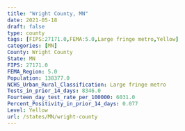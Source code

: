 ```yaml
---
title: "Wright County, MN"
date: 2021-05-18
draft: false
type: county
tags: [FIPS:27171.0,FEMA:5.0,Large fringe metro,Yellow]
categories: [MN]
County: Wright County
State: MN
FIPS: 27171.0
FEMA_Region: 5.0
Population: 138377.0
NCHS_Urban_Rural_Classification: Large fringe metro
Tests_in_prior_14_days: 8346.0
Fourteen_day_test_rate_per_100000: 6031.0
Percent_Positivity_in_prior_14_days: 0.077
Level: Yellow
url: /states/MN/wright-county
---
```



